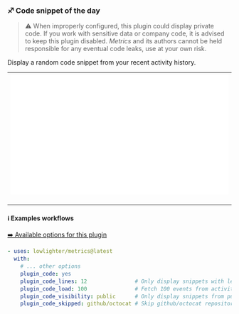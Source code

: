 ### ♐ Code snippet of the day

> ⚠️ When improperly configured, this plugin could display private code. If you work with sensitive data or company code, it is advised to keep this plugin disabled. *Metrics* and its authors cannot be held responsible for any eventual code leaks, use at your own risk.

Display a random code snippet from your recent activity history.

<table>
  <td align="center">
    <img src="https://github.com/lowlighter/lowlighter/blob/master/metrics.plugin.code.svg">
    <img width="900" height="1" alt="">
  </td>
</table>

#### ℹ️ Examples workflows

[➡️ Available options for this plugin](metadata.yml)

```yaml
- uses: lowlighter/metrics@latest
  with:
    # ... other options
    plugin_code: yes
    plugin_code_lines: 12               # Only display snippets with less than 12 lines
    plugin_code_load: 100               # Fetch 100 events from activity
    plugin_code_visibility: public      # Only display snippets from public activity
    plugin_code_skipped: github/octocat # Skip github/octocat repository
```